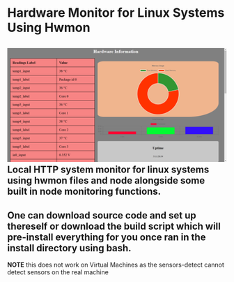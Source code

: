 # Hardware Monitor for Linux Systems Using Hwmon
![Example Image](/GitHub/image.png)
Local HTTP system monitor for linux systems using hwmon files and node alongside some built in node monitoring functions.
--- 
One can download source code and set up thereself or download the build script which will pre-install everything for you once ran in the install directory using bash.
---
**NOTE** this does not work on Virtual Machines as the sensors-detect cannot detect sensors on the real machine
